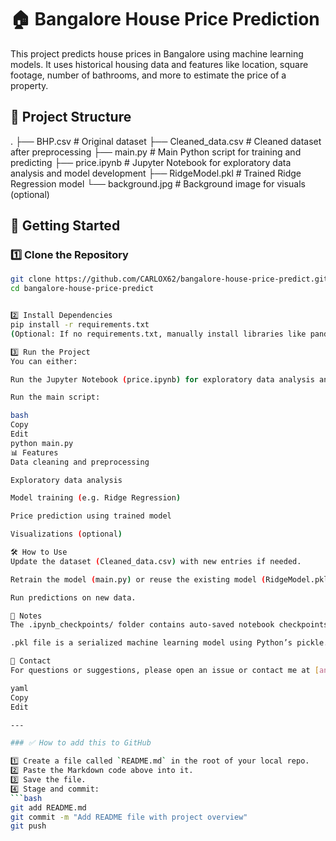 # 🏠 Bangalore House Price Prediction

This project predicts house prices in Bangalore using machine learning models. It uses historical housing data and features like location, square footage, number of bathrooms, and more to estimate the price of a property.

## 📂 Project Structure

.
├── BHP.csv # Original dataset
├── Cleaned_data.csv # Cleaned dataset after preprocessing
├── main.py # Main Python script for training and predicting
├── price.ipynb # Jupyter Notebook for exploratory data analysis and model development
├── RidgeModel.pkl # Trained Ridge Regression model
└── background.jpg # Background image for visuals (optional)


## 🚀 Getting Started

### 1️⃣ Clone the Repository
```bash
git clone https://github.com/CARLOX62/bangalore-house-price-predict.git
cd bangalore-house-price-predict


2️⃣ Install Dependencies
pip install -r requirements.txt
(Optional: If no requirements.txt, manually install libraries like pandas, numpy, scikit-learn, etc.)

3️⃣ Run the Project
You can either:

Run the Jupyter Notebook (price.ipynb) for exploratory data analysis and visualization.

Run the main script:

bash
Copy
Edit
python main.py
📊 Features
Data cleaning and preprocessing

Exploratory data analysis

Model training (e.g. Ridge Regression)

Price prediction using trained model

Visualizations (optional)

🛠️ How to Use
Update the dataset (Cleaned_data.csv) with new entries if needed.

Retrain the model (main.py) or reuse the existing model (RidgeModel.pkl).

Run predictions on new data.

📝 Notes
The .ipynb_checkpoints/ folder contains auto-saved notebook checkpoints and can be ignored.

.pkl file is a serialized machine learning model using Python’s pickle.

📧 Contact
For questions or suggestions, please open an issue or contact me at [aniketsonukumar62@gmail.com].

yaml
Copy
Edit

---

### ✅ How to add this to GitHub

1️⃣ Create a file called `README.md` in the root of your local repo.  
2️⃣ Paste the Markdown code above into it.  
3️⃣ Save the file.  
4️⃣ Stage and commit:
```bash
git add README.md
git commit -m "Add README file with project overview"
git push
